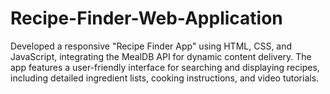 # Recipe-Finder-Web-Application
Developed a responsive "Recipe Finder App" using HTML, CSS, and JavaScript, integrating the MealDB API for dynamic content delivery. The app features a user-friendly interface for searching and displaying recipes, including detailed ingredient lists, cooking instructions, and video tutorials.
